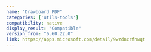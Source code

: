 ```yaml
---
name: "Drawboard PDF"
categories: ['utils-tools']
compatibility: native
display_result: "Compatible"
version_from: "6.60.22.0"
link: https://apps.microsoft.com/detail/9wzdncrfhwqt
---
```


